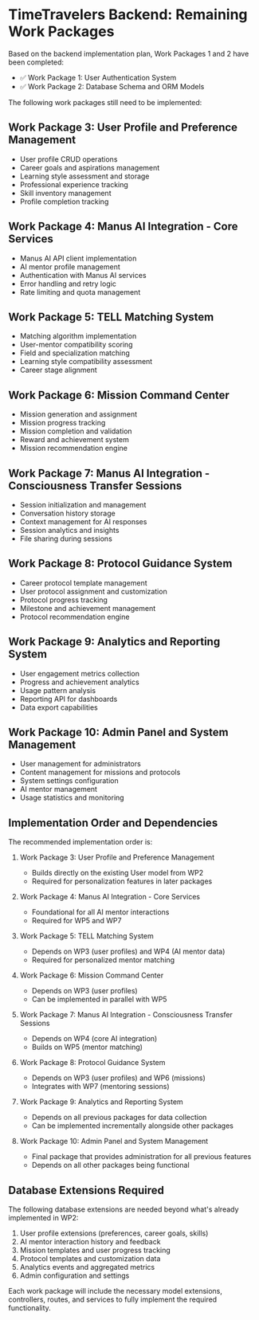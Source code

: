 # TimeTravelers Backend: Remaining Work Packages

Based on the backend implementation plan, Work Packages 1 and 2 have been completed:
- ✅ Work Package 1: User Authentication System
- ✅ Work Package 2: Database Schema and ORM Models

The following work packages still need to be implemented:

## Work Package 3: User Profile and Preference Management
- User profile CRUD operations
- Career goals and aspirations management
- Learning style assessment and storage
- Professional experience tracking
- Skill inventory management
- Profile completion tracking

## Work Package 4: Manus AI Integration - Core Services
- Manus AI API client implementation
- AI mentor profile management
- Authentication with Manus AI services
- Error handling and retry logic
- Rate limiting and quota management

## Work Package 5: TELL Matching System
- Matching algorithm implementation
- User-mentor compatibility scoring
- Field and specialization matching
- Learning style compatibility assessment
- Career stage alignment

## Work Package 6: Mission Command Center
- Mission generation and assignment
- Mission progress tracking
- Mission completion and validation
- Reward and achievement system
- Mission recommendation engine

## Work Package 7: Manus AI Integration - Consciousness Transfer Sessions
- Session initialization and management
- Conversation history storage
- Context management for AI responses
- Session analytics and insights
- File sharing during sessions

## Work Package 8: Protocol Guidance System
- Career protocol template management
- User protocol assignment and customization
- Protocol progress tracking
- Milestone and achievement management
- Protocol recommendation engine

## Work Package 9: Analytics and Reporting System
- User engagement metrics collection
- Progress and achievement analytics
- Usage pattern analysis
- Reporting API for dashboards
- Data export capabilities

## Work Package 10: Admin Panel and System Management
- User management for administrators
- Content management for missions and protocols
- System settings configuration
- AI mentor management
- Usage statistics and monitoring

## Implementation Order and Dependencies

The recommended implementation order is:

1. Work Package 3: User Profile and Preference Management
   - Builds directly on the existing User model from WP2
   - Required for personalization features in later packages

2. Work Package 4: Manus AI Integration - Core Services
   - Foundational for all AI mentor interactions
   - Required for WP5 and WP7

3. Work Package 5: TELL Matching System
   - Depends on WP3 (user profiles) and WP4 (AI mentor data)
   - Required for personalized mentor matching

4. Work Package 6: Mission Command Center
   - Depends on WP3 (user profiles)
   - Can be implemented in parallel with WP5

5. Work Package 7: Manus AI Integration - Consciousness Transfer Sessions
   - Depends on WP4 (core AI integration)
   - Builds on WP5 (mentor matching)

6. Work Package 8: Protocol Guidance System
   - Depends on WP3 (user profiles) and WP6 (missions)
   - Integrates with WP7 (mentoring sessions)

7. Work Package 9: Analytics and Reporting System
   - Depends on all previous packages for data collection
   - Can be implemented incrementally alongside other packages

8. Work Package 10: Admin Panel and System Management
   - Final package that provides administration for all previous features
   - Depends on all other packages being functional

## Database Extensions Required

The following database extensions are needed beyond what's already implemented in WP2:

1. User profile extensions (preferences, career goals, skills)
2. AI mentor interaction history and feedback
3. Mission templates and user progress tracking
4. Protocol templates and customization data
5. Analytics events and aggregated metrics
6. Admin configuration and settings

Each work package will include the necessary model extensions, controllers, routes, and services to fully implement the required functionality.
